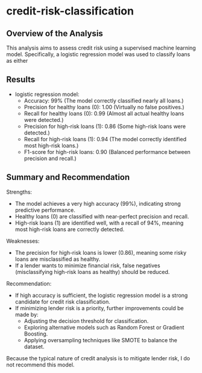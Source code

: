 # credit-risk-classification

## Overview of the Analysis

This analysis aims to assess credit risk using a supervised machine learning model. Specifically, a logistic regression model was used to classify loans as either

## Results

* logistic regression model:
    * Accuracy: 99% (The model correctly classified nearly all loans.)
    * Precision for healthy loans (0): 1.00 (Virtually no false positives.)
    * Recall for healthy loans (0): 0.99 (Almost all actual healthy loans were detected.)
    * Precision for high-risk loans (1): 0.86 (Some high-risk loans were detected.)
    * Recall for high-risk loans (1): 0.94 (The model correctly identified most high-risk loans.)
    * F1-score for high-risk loans: 0.90 (Balanced performance between precision and recall.)

## Summary and Recommendation

Strengths:

* The model achieves a very high accuracy (99%), indicating strong predictive performance.
* Healthy loans (0) are classified with near-perfect precision and recall.
* High-risk loans (1) are identified well, with a recall of 94%, meaning most high-risk loans are correctly detected.

Weaknesses:

* The precision for high-risk loans is lower (0.86), meaning some risky loans are misclassified as healthy.
* If a lender wants to minimize financial risk, false negatives (misclassifying high-risk loans as healthy) should be reduced.

Recommendation:
* If high accuracy is sufficient, the logistic regression model is a strong candidate for credit risk classification.
* If minimizing lender risk is a priority, further improvements could be made by:
    * Adjusting the decision threshold for classification.
    * Exploring alternative models such as Random Forest or Gradient Boosting.
    * Applying oversampling techniques like SMOTE to balance the dataset.

Because the typical nature of credit analysis is to mitigate lender risk, I do not recommend this model.